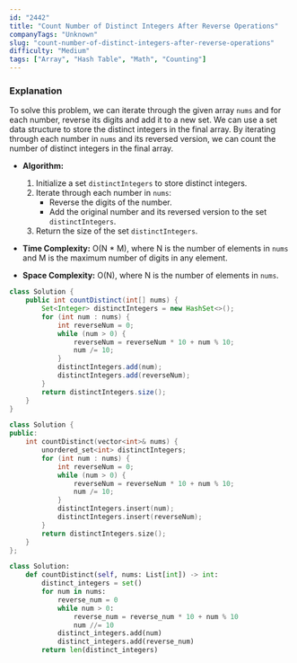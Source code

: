 ```yaml
---
id: "2442"
title: "Count Number of Distinct Integers After Reverse Operations"
companyTags: "Unknown"
slug: "count-number-of-distinct-integers-after-reverse-operations"
difficulty: "Medium"
tags: ["Array", "Hash Table", "Math", "Counting"]
---
```


### Explanation
To solve this problem, we can iterate through the given array `nums` and for each number, reverse its digits and add it to a new set. We can use a set data structure to store the distinct integers in the final array. By iterating through each number in `nums` and its reversed version, we can count the number of distinct integers in the final array.

- **Algorithm:**
  1. Initialize a set `distinctIntegers` to store distinct integers.
  2. Iterate through each number in `nums`:
     - Reverse the digits of the number.
     - Add the original number and its reversed version to the set `distinctIntegers`.
  3. Return the size of the set `distinctIntegers`.

- **Time Complexity:** O(N * M), where N is the number of elements in `nums` and M is the maximum number of digits in any element.
- **Space Complexity:** O(N), where N is the number of elements in `nums`.
```java
class Solution {
    public int countDistinct(int[] nums) {
        Set<Integer> distinctIntegers = new HashSet<>();
        for (int num : nums) {
            int reverseNum = 0;
            while (num > 0) {
                reverseNum = reverseNum * 10 + num % 10;
                num /= 10;
            }
            distinctIntegers.add(num);
            distinctIntegers.add(reverseNum);
        }
        return distinctIntegers.size();
    }
}
```

```cpp
class Solution {
public:
    int countDistinct(vector<int>& nums) {
        unordered_set<int> distinctIntegers;
        for (int num : nums) {
            int reverseNum = 0;
            while (num > 0) {
                reverseNum = reverseNum * 10 + num % 10;
                num /= 10;
            }
            distinctIntegers.insert(num);
            distinctIntegers.insert(reverseNum);
        }
        return distinctIntegers.size();
    }
};
```

```python
class Solution:
    def countDistinct(self, nums: List[int]) -> int:
        distinct_integers = set()
        for num in nums:
            reverse_num = 0
            while num > 0:
                reverse_num = reverse_num * 10 + num % 10
                num //= 10
            distinct_integers.add(num)
            distinct_integers.add(reverse_num)
        return len(distinct_integers)
```